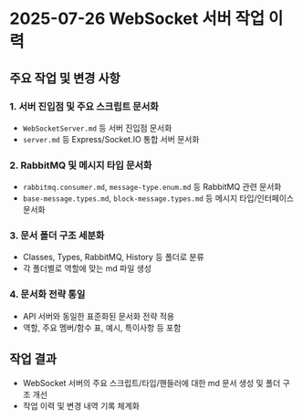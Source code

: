 # 2025-07-26 WebSocket 서버 작업 이력

## 주요 작업 및 변경 사항

### 1. 서버 진입점 및 주요 스크립트 문서화
- `WebSocketServer.md` 등 서버 진입점 문서화
- `server.md` 등 Express/Socket.IO 통합 서버 문서화

### 2. RabbitMQ 및 메시지 타입 문서화
- `rabbitmq.consumer.md`, `message-type.enum.md` 등 RabbitMQ 관련 문서화
- `base-message.types.md`, `block-message.types.md` 등 메시지 타입/인터페이스 문서화

### 3. 문서 폴더 구조 세분화
- Classes, Types, RabbitMQ, History 등 폴더로 분류
- 각 폴더별로 역할에 맞는 md 파일 생성

### 4. 문서화 전략 통일
- API 서버와 동일한 표준화된 문서화 전략 적용
- 역할, 주요 멤버/함수 표, 예시, 특이사항 등 포함

## 작업 결과
- WebSocket 서버의 주요 스크립트/타입/핸들러에 대한 md 문서 생성 및 폴더 구조 개선
- 작업 이력 및 변경 내역 기록 체계화
